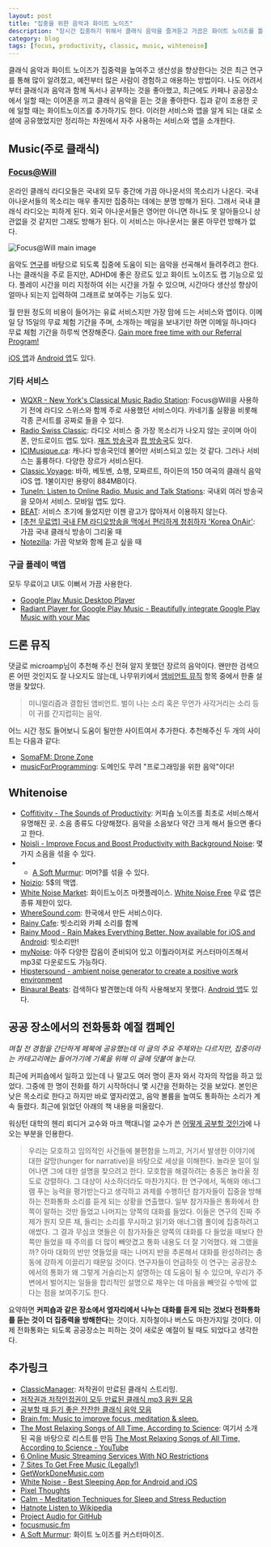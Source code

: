 ```yaml
---
layout: post
title: "집중을 위한 음악과 화이트 노이즈"
description: "장시간 집중하기 위해서 클래식 음악을 즐겨듣고 가끔은 화이트 노이즈를 틀어놓고 일하곤 한다. 즐겨 찾는 서비스와 앱을 정리한다"
category: blog
tags: [focus, productivity, classic, music, wihtenoise]
---
```


클래식 음악과 화이트 노이즈가 집중력을 높여주고 생산성을 향상한다는 것은 최근 연구를 통해 많이 알려졌고, 예전부터 많은 사람이 경험하고 애용하는 방법이다. 나도 어려서부터 클래식과 음악과 함께 독서나 공부하는 것을 좋아했고, 최근에도 카페나 공공장소에서 일할 때는 이어폰을 끼고 클래식 음악을 듣는 것을 좋아한다. 집과 같이 조용한 곳에 일할 때는 화이트노이즈를 추가하기도 한다. 이러한 서비스와 앱을 알게 되는 대로 소셜에 공유했었지만 정리하는 차원에서 자주 사용하는 서비스와 앱을 소개한다.

## Music(주로 클래식)

### [Focus@Will](https://www.focusatwill.com/)

온라인 클래식 라디오들은 국내외 모두 중간에 가끔 아나운서의 목소리가 나온다. 국내 아나운서들의 목소리는 매우 좋지만 집중하는 데에는 분명 방해가 된다. 그래서 국내 클래식 라디오는 피하게 된다. 외국 아나운서들은 영어만 아니면 하나도 못 알아들으니 상관없을 것 같지만 그래도 방해가 된다. 이 서비스는 아나운서는 물론 아무런 방해가 없다.

![Focus@Will main image](https://www.focusatwill.com/wp-content/uploads/2015/12/imac3.png)

음악도 [연구](https://www.focusatwill.com/the-science-behind-music-for-concentration-and-focus/)를 바탕으로 되도록 집중에 도움이 되는 음악을 선곡해서 들려주려고 한다. 나는 클래식을 주로 듣지만, ADHD에 좋은 장르도 있고 화이트 노이즈도 랩 기능으로 있다. 플레이 시간을 미리 지정하여 쉬는 시간을 가질 수 있으며, 시간마다 생산성 향상이 얼마나 되는지 입력하여 그래프로 보여주는 기능도 있다.

월 만원 정도의 비용이 들어가는 유료 서비스지만 가장 맘에 드는 서비스와 앱이다. 이메일 당 15일의 무료 체험 기간을 주며, 소개하는 메일을 보내기만 하면 이메일 하나마다 무료 체험 기간을 하루씩 연장해준다. [Gain more free time with our Referral Program!](https://focusatwill.zendesk.com/hc/en-us/articles/207859976-Gain-more-free-time-with-our-Referral-Program-Update-)

[iOS 앱](https://itunes.apple.com/kr/app/focus-will/id638810714?mt=8)과 [Android 앱](https://play.google.com/store/apps/details?id=com.focusatwill.androidApp&hl=ko)도 있다.

### 기타 서비스

- [WQXR - New York's Classical Music Radio Station](http://www.wqxr.org/#!/): Focus@Will을 사용하기 전에 라디오 스위스와 함께 주로 사용했던 서비스이다. 카네기홀 실황을 비롯해 각종 콘서트를 공짜로 들을 수 있다.
- [Radio Swiss Classic](http://www.radioswissclassic.ch/en/): 라디오 서비스 중 가장 목소리가 나오지 않는 곳이며 아이폰, 안드로이드 앱도 있다. [재즈 방송국](http://www.radioswissjazz.ch/en)과 [팝 방송국](http://www.radioswisspop.ch/en)도 있다.
- [ICIMusique.ca](http://www.icimusique.ca/#!genre/classique): 캐나다 방송국인데 불어만 서비스되고 있는 것 같다. 그러나 서비스는 훌륭하다. 다양한 장르가 서비스된다.
- [Classic Voyage](https://itunes.apple.com/us/app/classic-voyage/id389974831?mt=8&ign-mpt=uo%3D4): 바하, 베토벤, 쇼팽, 모짜르트, 하이든의 150 여곡의 클래식 음악 iOS 앱. 1불이지만 용량이 884MB이다.
- [TuneIn: Listen to Online Radio, Music and Talk Stations](http://tunein.com/): 국내외 여러 방송국을 모아서 서비스. 모바일 앱도 있다.
- [BEAT](https://beatpacking.com/): 서비스 초기에 들었지만 이젠 광고가 많아져서 이용하지 않는다.
- [[추천 무료앱] 국내 FM 라디오방송을 맥에서 편리하게 청취하자 'Korea OnAir'](http://macnews.tistory.com/3969): 가끔 국내 클래식 방송이 그리울 때
- [Notezilla](http://www.notezilla.io/library): 가끔 악보와 함께 듣고 싶을 때

### 구글 플레이 맥앱

모두 무료이고 UI도 이뻐서 가끔 사용한다.

- [Google Play Music Desktop Player](http://www.googleplaymusicdesktopplayer.com/)
- [Radiant Player for Google Play Music - Beautifully integrate Google Play Music with your Mac](http://radiant-player.github.io/radiant-player-mac/)

## 드론 뮤직

댓글로 microamp님이 추천해 주신 전혀 알지 못했던 장르의 음악이다. 왠만한 검색으론 어떤 것인지도 잘 나오지도 않는데, 나무위키에서 [앰비언트 뮤직](https://namu.wiki/w/%EC%95%B0%EB%B9%84%EC%96%B8%ED%8A%B8%20%EB%AE%A4%EC%A7%81#s-2.4) 항목 중에서 한줄 설명을 찾았다.

>미니멀리즘과 결합된 앰비언트. 벌이 나는 소리 혹은 무언가 사각거리는 소리 등이 귀를 간지럽히는 음악.

어느 시간 정도 들어보니 도움이 될만한 사이트여서 추가한다. 추천해주신 두 개의 사이트는 다음과 같다:

- [SomaFM: Drone Zone](http://somafm.com/dronezone/)
- [musicForProgramming](http://musicforprogramming.net/): 도메인도 무려 "프로그래밍을 위한 음악"이다!

## Whitenoise

- [Coffitivity - The Sounds of Productivity](https://coffitivity.com/): 커피숍 노이즈를 최초로 서비스해서 유명해진 곳. 소음 종류도 다양해졌다. 음악을 소음보다 약간 크게 해서 들으면 좋다고 한다.
- [Noisli - Improve Focus and Boost Productivity with Background Noise](http://www.noisli.com/): 몇 가지 소음을 섞을 수 있다.
- - [A Soft Murmur](http://asoftmurmur.com/): 머머?를 섞을 수 있다.
- [Noizio](https://itunes.apple.com/us/app/noizio/id928871589): 5$의 맥앱.
- [White Noise Market](http://whitenoisemarket.com/): 화이트노이즈 마켓플레이스. [White Noise Free](https://itunes.apple.com/us/app/white-noise-free/id431364704?mt=12&ign-mpt=uo%3D4) 무료 앱은 종류 제한이 있다.
- [WhereSound.com](http://wheresound.com/): 한국에서 만든 서비스이다.
- [Rainy Cafe](http://rainycafe.com/): 빗소리와 카페 소리를 함께
- [Rainy Mood - Rain Makes Everything Better. Now available for iOS and Android](https://rainymood.com/): 빗소리만!
- [myNoise](https://mynoise.net/): 아주 다양한 잡음이 준비되어 있고 이퀄라이저로 커스터마이즈해서 mp3로 다운로드도 가능하다.
- [Hipstersound - ambient noise generator to create a positive work environment](http://hipstersound.com/)
- [Binaural Beats](https://itunes.apple.com/us/app/binaural-beats/id597146594?mt=8): 검색하다 발견했는데 아직 사용해보지 못했다. [Android 앱](https://play.google.com/store/apps/details?id=com.ihunda.android.binauralbeat)도 있다.

## 공공 장소에서의 전화통화 예절 캠페인

*며칠 전 경험을 간단하게 페북에 공유했는데 이 글의 주요 주제와는 다르지만, 집중이라는 카테고리에는 들어가기에 기록을 위해 이 글에 덧붙여 놓는다.*

최근에 커피숍에서 일하고 있는데 나 말고도 여러 명이 혼자 와서 각자의 작업을 하고 있었다. 그중에 한 명이 전화를 하기 시작하더니 몇 시간을 전화하는 것을 보았다. 본인은 낮은 목소리로 한다고 하지만 바로 옆자리였고, 음악 볼륨을 높여도 통화하는 소리가 계속 들렸다. 최근에 읽었던 아래의 책 내용을 떠올랐다.

워싱턴 대학의 헨리 뢰디거 교수와 마크 맥대니얼 교수가 쓴 [어떻게 공부할 것인가](http://ridibooks.com/v2/Detail?id=593000432&_s=ins&_q=%25EC%2596%25B4%25EB%2596%25BB%25EA%25B2%258C)에 나오는 부분을 인용한다.

>우리는 모호하고 임의적인 사건들에 불편함을 느끼고, 거기서 발생한 이야기에 대한 갈망(hunger for narrative)을 바탕으로 세상을 이해한다. 놀라운 일이 일어나면 그에 대한 설명을 찾으려고 한다. 모호함을 해결하려는 충동은 놀라울 정도로 강렬하다. 그 대상이 사소하더라도 마찬가지다. 한 연구에서, 독해와 애너그램 푸는 능력을 평가받는다고 생각하고 과제를 수행하던 참가자들이 집중을 방해하는 전화통화 소리를 듣게 되는 상황을 연출했다. 일부 참가자들은 통화에서 한쪽이 말하는 것만 들었고 나머지는 양쪽의 대화를 들었다. 이들은 연구의 진짜 주제가 뭔지 모른 채, 들리는 소리를 무시하고 읽기와 애너그램 풀이에 집중하려고 애썼다. 그 결과 무심코 엿들은 이 참가자들은 양쪽의 대화를 다 들었을 때보다 한쪽만 들었을 때 주의를 더 많이 빼앗겼고 통화 내용도 더 잘 기억했다. 왜 그랬을까? 아마 대화의 반만 엿들었을 때는 나머지 반을 추론해서 대화를 완성하려는 충동에 강하게 이끌리기 때문일 것이다. 연구자들이 언급하듯 이 연구는 공공장소에서의 통화가 왜 그렇게 거슬리는지 설명하는 데 도움이 될 수 있으며, 우리가 주변에서 벌어지는 일들을 합리적인 설명으로 채우는 데 마음을 빼앗길 수밖에 없다는 점을 보여주기도 한다.

요약하면 **커피숍과 같은 장소에서 옆자리에서 나누는 대화를 듣게 되는 것보다 전화통화를 듣는 것이 더 집중력을 방해한다**는 것이다. 지하철이나 버스도 마찬가지일 것이다. 이제 전화통화는 되도록 공공장소는 피하는 것이 새로운 예절이 될 때도 되었다고 생각한다.

## 추가링크

* [ClassicManager](https://classicmanager.com/): 저작권이 만료된 클래식 스트리밍.
* [저작권과 저작인접권이 모두 만료된 클래식 mp3 음원 모음](http://www.kkacl.com/md)
* [공부할 때 듣기 좋은 잔잔한 클래식 음악 모음](http://blog.naver.com/beeman11/220331507676)
* [Brain.fm: Music to improve focus, meditation & sleep.](https://www.brain.fm/)
* [The Most Relaxing Songs of All Time, According to Science](http://www.makeuseof.com/tag/most-relaxing-songs-all-time-science/): 여기서 소개된 곡을 바탕으로 리스트를 만듬 [The Most Relaxing Songs of All Time, According to Science - YouTube](https://www.youtube.com/watch?v=UfcAVejslrU&list=PLJo4bCJLQXO7TTGpwZ4y0WgQR-98mQS64)
* [6 Online Music Streaming Services With NO Restrictions](http://www.makeuseof.com/tag/7-online-music-streaming-services-restrictions/)
* [7 Sites To Get Free Music (Legally!)](http://www.makeuseof.com/tag/where-to-get-free-music-legally/)
* [GetWorkDoneMusic.com](http://getworkdonemusic.com/)
* [White Noise - Best Sleeping App for Android and iOS](http://www.tmsoft.com/white-noise/)
* [Pixel Thoughts](http://www.pixelthoughts.co/)
* [Calm - Meditation Techniques for Sleep and Stress Reduction](https://www.calm.com/)
* [Hatnote Listen to Wikipedia](http://listen.hatnote.com/)
* [Project Audio for GitHub](https://github.audio/)
* [focusmusic.fm](https://focusmusic.fm/)
* [A Soft Murmur](http://asoftmurmur.com/): 화이트 노이즈를 커스터마이즈.
